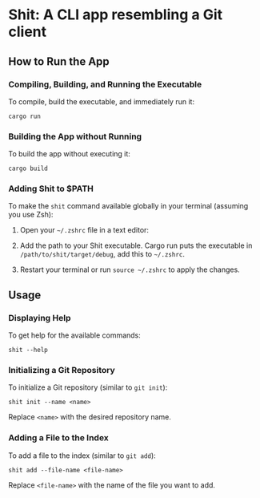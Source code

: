 # Shit: A CLI app resembling a Git client

## How to Run the App

### Compiling, Building, and Running the Executable

To compile, build the executable, and immediately run it:

`cargo run`

### Building the App without Running

To build the app without executing it:

`cargo build`

### Adding Shit to $PATH

To make the `shit` command available globally in your terminal (assuming you use Zsh):

1. Open your `~/.zshrc` file in a text editor:

2. Add the path to your Shit executable. Cargo run puts the executable in `/path/to/shit/target/debug`, add this to `~/.zshrc`.

3. Restart your terminal or run `source ~/.zshrc` to apply the changes.

## Usage

### Displaying Help

To get help for the available commands:

`shit --help`

### Initializing a Git Repository

To initialize a Git repository (similar to `git init`):

`shit init --name <name>`

Replace `<name>` with the desired repository name.

### Adding a File to the Index

To add a file to the index (similar to `git add`):

`shit add --file-name <file-name>`

Replace `<file-name>` with the name of the file you want to add.
